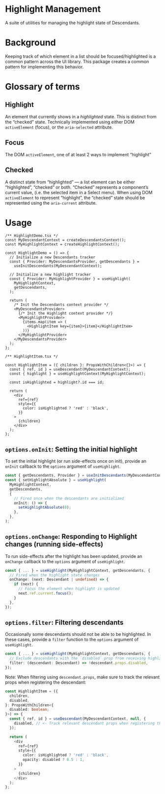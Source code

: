 # Highlight Management

A suite of utilities for managing the highlight state of Descendants.

# Background

Keeping track of which element in a list should be focused/highlighted is a common pattern across the UI library. This package creates a common pattern for implementing this behavior.

# Glossary of terms

## Highlight

An element that currently shows in a _highlighted_ state. This is distinct from the “checked” state. Technically implemented using either DOM `activeElement` (focus), or the `aria-selected` attribute.

## Focus

The DOM `activeElement`, one of at least 2 ways to implement “highlight”

## Checked

A distinct state from “highlighted” — a list element can be either “highlighted”, “checked” or both. “Checked” represents a component’s current value, (i.e. the selected item in a Select menu). When using DOM `activeElement` to represent “highlight”, the “checked” state should be represented using the `aria-current` attribute.

# Usage

```tsx
/** HighlightDemo.tsx */
const MyDescendantContext = createDescendantsContext();
const MyHighlightContext = createHighlightContext();

const HighlightDemo = () => {
  // Initialize a new Descendants tracker
  const { Provider: MyDescendantsProvider, getDescendants } =
    useInitDescendants(MyDescendantContext);

  // Initialize a new highlight tracker
  const { Provider: MyHighlightProvider } = useHighlight(
    MyHighlightContext,
    getDescendants,
  );

  return (
    /* Init the Descendants context provider */
    <MyDescendantsProvider>
      {/* Init the Highlight context provider */}
      <MyHighlightProvider>
        {items.map(item => (
          <HighlightItem key={item}>{item}</HighlightItem>
        ))}
      </MyHighlightProvider>
    </MyDescendantsProvider>
  );
};
```

```tsx
/** HighlightItem.tsx */

const HighlightItem = ({ children }: PropsWithChildren<{}>) => {
  const { ref, id } = useDescendant(MyDescendantContext);
  const { highlight } = useHighlightContext(MyHighlightContext);

  const isHighlighted = highlight?.id === id;

  return (
    <div
      ref={ref}
      style={{
        color: isHighlighted ? 'red' : 'black',
      }}
    >
      {children}
    </div>
  );
};
```

## `options.onInit`: Setting the initial highlight

To set the initial highlight (or run side-effects once on init), provide an `onInit` callback to the `options` argument of `useHighlight`.

```ts
const { getDescendants, Provider } = useInitDescendants(MyDescendantContext);
const { setHighlightAbsolute } = useHighlight(
  MyHighlightContext,
  getDescendants,
  {
    // Fired once when the descendants are initialized
    onInit: () => {
      setHighlightAbsolute(0);
    },
  },
);
```

## `options.onChange`: Responding to Highlight changes (running side-effects)

To run side-effects after the highlight has been updated, provide an `onChange` callback to the `options` argument of `useHighlight`.

```ts
const { ... } = useHighlight(MyHighlightContext, getDescendants, {
  // Fired when the highlight state changes
  onChange: (next: Descendant | undefined) => {
    if (next) {
      // Focus the element when highlight is updated
      next.ref.current.focus();
    }
  },
});
```

## `options.filter`: Filtering descendants

Occasionally some descendants should not be able to be highlighted. In these cases, provide a `filter` function to the `options` argument of `useHighlight`.

```ts
const { ... } = useHighlight(MyHighlightContext, getDescendants, {
  // Exclude descendants with the `disabled` prop from receiving highlight
  filter: (descendant: Descendant) => !descendant.props.disabled,
});
```

Note: When filtering using `descendant.props`, make sure to track the relevant props when registering the descendant:

```ts
const HighlightItem = ({
  children,
  disabled,
}: PropsWithChildren<{
  disabled: boolean;
}>) => {
  const { ref, id } = useDescendant(MyDescendantContext, null, {
    disabled, // <- Track relevant descendant props when registering the descendant
  });

  return (
    <div
      ref={ref}
      style={{
        color: isHighlighted ? 'red' : 'black',
        opacity: disabled ? 0.5 : 1,
      }}
    >
      {children}
    </div>
  );
};
```

